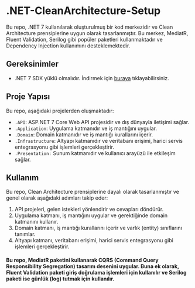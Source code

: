# .NET-CleanArchitecture-Setup

Bu repo, .NET 7 kullanılarak oluşturulmuş bir kod merkezidir ve Clean Architecture prensiplerine uygun olarak tasarlanmıştır. Bu merkez, MediatR, Fluent Validation, Serilog gibi popüler paketleri kullanmaktadır ve Dependency Injection kullanımını desteklemektedir.

## Gereksinimler

- .NET 7 SDK yüklü olmalıdır. İndirmek için [buraya](https://dotnet.microsoft.com/download/dotnet/7.0) tıklayabilirsiniz.

## Proje Yapısı

Bu repo, aşağıdaki projelerden oluşmaktadır:

- `.API`: ASP.NET 7 Core Web API projesidir ve dış dünyayla iletişimi sağlar.
- `.Application`: Uygulama katmanıdır ve iş mantığını uygular.
- `.Domain`: Domain katmanıdır ve iş mantığı kurallarını içerir.
- `.Infrastructure`: Altyapı katmanıdır ve veritabanı erişimi, harici servis entegrasyonu gibi işlemleri gerçekleştirir.
- `.Presentation:` Sunum katmanıdır ve kullanıcı arayüzü ile etkileşim sağlar.



## Kullanım

Bu repo, Clean Architecture prensiplerine dayalı olarak tasarlanmıştır ve genel olarak aşağıdaki adımları takip eder:

1. API projeleri, gelen istekleri yönlendirir ve cevapları döndürür.
2. Uygulama katmanı, iş mantığını uygular ve gerektiğinde domain katmanını kullanır.
3. Domain katmanı, iş mantığı kurallarını içerir ve varlık (entity) sınıflarını tanımlar.
4. Altyapı katmanı, veritabanı erişimi, harici servis entegrasyonu gibi işlemleri gerçekleştirir.

#### Bu repo, MediatR paketini kullanarak CQRS (Command Query Responsibility Segregation) tasarım desenini uygular. Buna ek olarak, Fluent Validation paketi giriş doğrulama işlemleri için kullanılır ve Serilog paketi ise günlük (log) tutmak için kullanılır.
